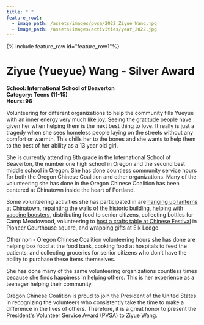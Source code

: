 ```yaml
---
title: " "
feature_row1:
  - image_path: /assets/images/pvsa/2022_Ziyue_Wang.jpg
  - image_path: /assets/images/activities/year_2022.jpg
---
```


{% include feature_row id="feature_row1"%}

# Ziyue (Yueyue) Wang - Silver Award

**School: International School of Beaverton**  
**Category: Teens (11-15)**  
**Hours: 96**  

Volunteering for different organizations to help the community fills Yueyue with an inner energy very much like joy. Seeing the gratitude people have given her when helping them is the next best thing to love. It really is just a tragedy when she sees homeless people laying on the streets without any comfort or warmth. This chills her to the bones and she wants to help them to the best of her ability as a 13 year old girl.

She is currently attending 8th grade in the International School of Beaverton, the number one high school in Oregon and the second best middle school in Oregon. She has done countless community service hours for both the Oregon Chinese Coalition and other organizations. Many of the volunteering she has done in the Oregon Chinese Coalition has been centered at Chinatown inside the heart of Portland.

Some volunteering activities she has participated in are [hanging up lanterns at Chinatown](https://pdxchinese.org/chinatown/newyear/2020-09-20-chinatown_lantern_2020/), [repainting the walls of the historic building](https://pdxchinese.org/chinatown/wonglaundry/2022-01-23-repainting_wong_laundry_2022/), [helping with vaccine boosters](https://pdxchinese.org/vaccination_clinic_lecare/), distributing food to senior citizens, collecting bottles for Camp Meadowood, volunteering to [host a crafts table at Chinese Festival](https://pdxchinese.org/chinese-festival-2022/) in Pioneer Courthouse square, and wrapping gifts at Elk Lodge.

Other non - Oregon Chinese Coalition volunteering hours she has done are helping box food at the food bank, cooking food at hospitals to feed the patients, and collecting groceries for senior citizens who don’t have the ability to purchase these items themselves.

She has done many of the same volunteering organizations countless times because she finds happiness in helping others. This is her experience as a teenager helping their community.

Oregon Chinese Coalition is proud to join the President of the United States in recognizing the volunteers who consistently take the time to make a difference in the lives of others. Therefore, it is a great honor to present the President's Volunteer Service Award (PVSA) to Ziyue Wang.
